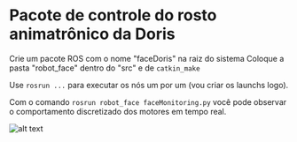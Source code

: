 # Pacote de controle do rosto animatrônico da Doris

Crie um pacote ROS com o nome "faceDoris" na raiz do sistema
Coloque a pasta "robot_face" dentro do "src" e de ``` catkin_make ```

Use  ``` rosrun ... ``` para executar os nós um por um (vou criar os launchs logo).

Com o comando ``` rosrun robot_face faceMonitoring.py ``` você pode observar o comportamento discretizado dos motores em tempo real.

![alt text](https://imgur.com/kBRv57p)
